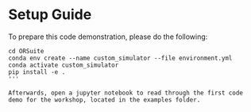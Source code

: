 # Setup Guide

To prepare this code demonstration, please do the following:
```
cd ORSuite
conda env create --name custom_simulator --file environment.yml
conda activate custom_simulator
pip install -e .
'''

Afterwards, open a jupyter notebook to read through the first code demo for the workshop, located in the examples folder.
